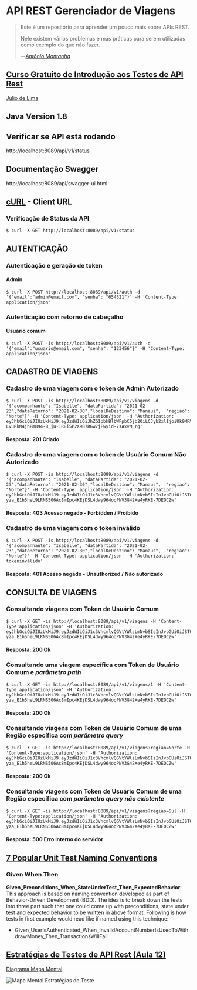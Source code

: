 # API REST Gerenciador de Viagens

> Este é um repositório para aprender um pouco mais sobre APIs REST.
> 
> Nele existem vários problemas e más práticas para serem utilizadas 
> como exemplo do que não fazer.
> 
> --<cite>[Antônio Montanha](https://github.com/AntonioMontanha/gerenciador-viagens)</cite>

## [Curso Gratuito de Introdução aos Testes de API Rest](https://www.youtube.com/playlist?list=PLf8x7B3nFTl17WeEVj405tHlstiq1kNBX)

[Júlio de Lima](https://github.com/juliointest)

## Java Version 1.8

## Verificar se API está rodando
http://localhost:8089/api/v1/status

## Documentação Swagger
http://localhost:8089/api/swagger-ui.html

## [cURL](https://pt.wikipedia.org/wiki/CURL) - Client URL

### Verificação de Status da API
`$ curl -X GET http://localhost:8089/api/v1/status`

## AUTENTICAÇÃO

### Autenticação e geração de token

#### Admin
```
$ curl -X POST http://localhost:8089/api/v1/auth -d '{"email":"admin@email.com", "senha": "654321"}' -H 'Content-Type: application/json'
```

### Autenticação com retorno de cabeçalho

#### Usuário comum
```
$ curl -X POST -is http://localhost:8089/api/v1/auth -d '{"email":"usuario@email.com", "senha": "123456"}' -H 'Content-Type: application/json'
```

## CADASTRO DE VIAGENS

### Cadastro de uma viagem com o token de Admin Autorizado
```
$ curl -X POST -is http://localhost:8089/api/v1/viagens -d '{"acompanhante": "Isabelle", "dataPartida": "2021-02-23","dataRetorno": "2021-02-30","localDeDestino": "Manaus",  "regiao": "Norte"}' -H 'Content-Type: application/json' -H 'Authorization: eyJhbGciOiJIUzUxMiJ9.eyJzdWIiOiJhZG1pbkBlbWFpbC5jb20iLCJyb2xlIjoiUk9MRV9BRE1JTiIsImNyZWF0ZWQiOjE2MTM4NzE5MTMxOTMsImV4cCI6MTYxMzk3MTkxMn0.0_CCQqok7D0Y2mdR39L9HAxKYkLPOgD_65-LvuRkM4jhFmB94-8_ju-1R8i5P2X9B7RGw7jFwyid-7sAxvM_rg'
```
#### Resposta: 201 Criado

### Cadastro de uma viagem com o token de Usuário Comum Não Autorizado
```
$ curl -X POST -is http://localhost:8089/api/v1/viagens -d '{"acompanhante": "Isabelle", "dataPartida": "2021-02-23","dataRetorno": "2021-02-30","localDeDestino": "Manaus",  "regiao": "Norte"}' -H 'Content-Type: application/json' -H 'Authorization: eyJhbGciOiJIUzUxMiJ9.eyJzdWIiOiJ1c3VhcmlvQGVtYWlsLmNvbSIsInJvbGUiOiJST0xFX1VTVUFSSU8iLCJjcmVhdGVkIjoxNjEzODczMzczMjA1LCJleHAiOjE2MTM5NzMzNzJ9.qaw8PxOA2PFbyMaEa7gHJ-yza_E1h5heL9LRNS506Ac8mIpc4KEjDSL4dwy964oqPNV3G42Xe4yRKE-7DEOCZw'
```
#### Resposta: 403 Acesso negado - Forbidden / Proibido

### Cadastro de uma viagem com o token inválido
```
$ curl -X POST -is http://localhost:8089/api/v1/viagens -d '{"acompanhante": "Isabelle", "dataPartida": "2021-02-23","dataRetorno": "2021-02-30","localDeDestino": "Manaus",  "regiao": "Norte"}' -H 'Content-Type: application/json' -H 'Authorization: tokeninválido'
```
#### Resposta: 401 Acesso negado - Unauthorized / Não autorizado

## CONSULTA DE VIAGENS

### Consultando viagens com Token de Usuário Comum
```
$ curl -X GET -is http://localhost:8089/api/v1/viagens -H 'Content-Type:application/json' -H 'Authorization: eyJhbGciOiJIUzUxMiJ9.eyJzdWIiOiJ1c3VhcmlvQGVtYWlsLmNvbSIsInJvbGUiOiJST0xFX1VTVUFSSU8iLCJjcmVhdGVkIjoxNjEzODczMzczMjA1LCJleHAiOjE2MTM5NzMzNzJ9.qaw8PxOA2PFbyMaEa7gHJ-yza_E1h5heL9LRNS506Ac8mIpc4KEjDSL4dwy964oqPNV3G42Xe4yRKE-7DEOCZw'
```
#### Resposta: 200 Ok

### Consultando uma viagem específica com Token de Usuário Comum e _parâmetro path_
```
$ curl -X GET -is http://localhost:8089/api/v1/viagens/1 -H 'Content-Type:application/json' -H 'Authorization: eyJhbGciOiJIUzUxMiJ9.eyJzdWIiOiJ1c3VhcmlvQGVtYWlsLmNvbSIsInJvbGUiOiJST0xFX1VTVUFSSU8iLCJjcmVhdGVkIjoxNjEzODczMzczMjA1LCJleHAiOjE2MTM5NzMzNzJ9.qaw8PxOA2PFbyMaEa7gHJ-yza_E1h5heL9LRNS506Ac8mIpc4KEjDSL4dwy964oqPNV3G42Xe4yRKE-7DEOCZw'
```
#### Resposta: 200 Ok

### Consultando viagens com Token de Usuário Comum de uma Região específica com _parâmetro query_
```
$ curl -X GET -is http://localhost:8089/api/v1/viagens?regiao=Norte -H 'Content-Type:application/json' -H 'Authorization: eyJhbGciOiJIUzUxMiJ9.eyJzdWIiOiJ1c3VhcmlvQGVtYWlsLmNvbSIsInJvbGUiOiJST0xFX1VTVUFSSU8iLCJjcmVhdGVkIjoxNjEzODczMzczMjA1LCJleHAiOjE2MTM5NzMzNzJ9.qaw8PxOA2PFbyMaEa7gHJ-yza_E1h5heL9LRNS506Ac8mIpc4KEjDSL4dwy964oqPNV3G42Xe4yRKE-7DEOCZw'
```
#### Resposta: 200 Ok


### Consultando viagens com Token de Usuário Comum de uma Região específica com _parâmetro query não existente_
```
$ curl -X GET -is http://localhost:8089/api/v1/viagens?regiao=Sul -H 'Content-Type:application/json' -H 'Authorization: eyJhbGciOiJIUzUxMiJ9.eyJzdWIiOiJ1c3VhcmlvQGVtYWlsLmNvbSIsInJvbGUiOiJST0xFX1VTVUFSSU8iLCJjcmVhdGVkIjoxNjEzODczMzczMjA1LCJleHAiOjE2MTM5NzMzNzJ9.qaw8PxOA2PFbyMaEa7gHJ-yza_E1h5heL9LRNS506Ac8mIpc4KEjDSL4dwy964oqPNV3G42Xe4yRKE-7DEOCZw'
```
#### Resposta: 500 Erro interno do servidor


## [7 Popular Unit Test Naming Conventions](https://dzone.com/articles/7-popular-unit-test-naming)

### Given When Then
**Given_Preconditions_When_StateUnderTest_Then_ExpectedBehavior**: This approach is based on naming convention developed as part of Behavior-Driven Development (BDD). The idea is to break down the tests into three part such that one could come up with preconditions, state under test and expected behavior to be written in above format. Following is how tests in first example would read like if named using this technique:

- Given_UserIsAuthenticated_When_InvalidAccountNumberIsUsedToWithdrawMoney_Then_TransactionsWillFail
## [Estratégias de Testes de API Rest (Aula 12)](https://www.youtube.com/watch?v=sA-avXicmLs&list=PLf8x7B3nFTl17WeEVj405tHlstiq1kNBX&index=12)

[Diagrama Mapa Mental](https://viewer.diagrams.net/?highlight=FF0080&edit=_blank&layers=1&nav=1&title=Estrat%C3%A9gias%20de%20Testes%20de%20API%20REST.drawio#Uhttps%3A%2F%2Fdrive.google.com%2Fuc%3Fid%3D1YzuJ-60ZHHXfIvVowBQI6omeRuLhQ-pK%26export%3Ddownload)

![Mapa Mental Estratégias de Teste](https://github.com/tarcnux/gerenciador-viagens/blob/master/MapaMentalTesteDeSoftware.png)
